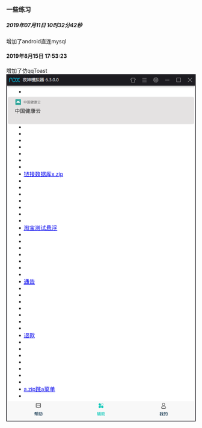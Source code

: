 
### 一些练习


##### 2019年07月11日 10时32分42秒
增加了android直连mysql 

#### 2019年8月15日 17:53:23
增加了仿qqToast
![qq](img/qqToast.png)